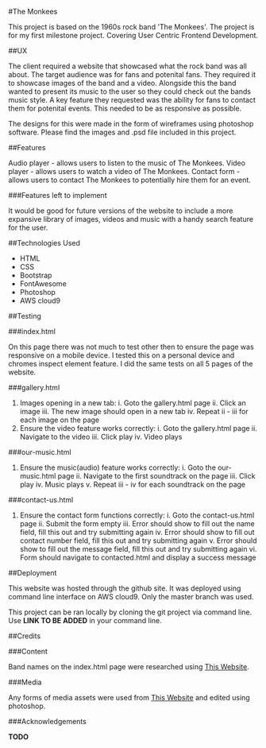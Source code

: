 #The Monkees

This project is based on the 1960s rock band 'The Monkees'. The project is for my first milestone project. Covering User Centric Frontend Development.

##UX

The client required a website that showcased what the rock band was all about. The target audience was for fans and potenital fans. They required it to showcase images of the band and a video. Alongside this the band wanted to present its music to the user so they could check out the bands music style. A key feature they requested was the ability for fans to contact them for potenital events. This needed to be as responsive as possible.

The designs for this were made in the form of wireframes using photoshop software. Please find the images and .psd file included in this project.

##Features

Audio player - allows users to listen to the music of The Monkees.
Video player - allows users to watch a video of The Monkees.
Contact form - allows users to contact The Monkees to potentially hire them for an event.

###Features left to implement

It would be good for future versions of the website to include a more expansive library of images, videos and music with a handy search feature for the user.

##Technologies Used

- HTML
- CSS
- Bootstrap
- FontAwesome
- Photoshop
- AWS cloud9

##Testing

###index.html
 
On this page there was not much to test other then to ensure the page was responsive on a mobile device. I tested this on a personal device and chromes inspect element feature. I did the same tests on all 5 pages of the website.

###gallery.html

1. Images opening in a new tab:
    i. Goto the gallery.html page
    ii. Click an image
    iii. The new image should open in a new tab
    iv. Repeat ii - iii for each image on the page
2. Ensure the video feature works correctly:
    i. Goto the gallery.html page
    ii. Navigate to the video
    iii. Click play
    iv. Video plays

###our-music.html

1. Ensure the music(audio) feature works correctly:
    i. Goto the our-music.html page
    ii. Navigate to the first soundtrack on the page
    iii. Click play
    iv. Music plays
    v. Repeat iii - iv for each soundtrack on the page

###contact-us.html

1. Ensure the contact form functions correctly:
    i. Goto the contact-us.html page
    ii. Submit the form empty
    iii. Error should show to fill out the name field, fill this out and try submitting again
    iv. Error should show to fill out contact number field, fill this out and try submitting again
    v. Error should show to fill out the message field, fill this out and try submitting again
    vi. Form should navigate to contacted.html and display a success message

##Deployment

This website was hosted through the github site. It was deployed using command line interface on AWS cloud9. Only the master branch was used.

This project can be ran locally by cloning the git project via command line. Use **LINK TO BE ADDED** in your command line.

##Credits

###Content

Band names on the index.html page were researched using [This Website](https://en.wikipedia.org/wiki/The_Monkees).

###Media

Any forms of media assets were used from [This Website](https://github.com/Code-Institute-Org/project-assets) and edited using photoshop.

###Acknowledgements

**TODO**